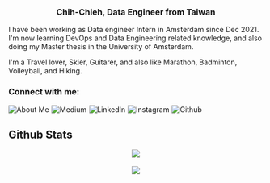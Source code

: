 ### <div align="center">Chih-Chieh, Data Engineer from Taiwan</div>

I have been working as Data engineer Intern in Amsterdam since Dec 2021. I'm now learning DevOps and Data Engineering related knowledge, and also doing my Master thesis in the University of Amsterdam.

I'm a Travel lover, Skier, Guitarer, and also like Marathon, Badminton, Volleyball, and Hiking.

### Connect with me:

[<img align="left" alt="About Me" style="margin-right: 5px;" src="https://img.shields.io/badge/website-000000?style=for-the-badge&logo=About.me&logoColor=white" />][website] 
[<img align="left" alt="Medium" style="margin-right: 5px; " src="https://img.shields.io/badge/Medium-12100E?style=for-the-badge&logo=medium&logoColor=white" />][medium]
[<img align="left" alt="LinkedIn" style="margin-right: 5px;" src="https://img.shields.io/badge/LinkedIn-0077B5?style=for-the-badge&logo=linkedin&logoColor=white" />][linkedin]
[<img align="left" alt="Instagram" style="margin-right: 5px;" src="https://img.shields.io/badge/Instagram-E4405F?style=for-the-badge&logo=instagram&logoColor=white" />][instagram]
[<img align="left" alt="Github" style="margin-right: 5px;" src="https://img.shields.io/badge/GitHub-100000?style=for-the-badge&logo=github&logoColor=white" />][github]

[website]: https://chihchiehlin.com
[instagram]: https://www.instagram.com/7chieh
[linkedin]: https://www.linkedin.com/in/chihchiehlin
[medium]: https://linjaak.medium.com
[github]: https://github.com/ChJL

</br>

## Github Stats
<div align="center"><img src="https://github-readme-stats.vercel.app/api/top-langs/?username=ChJL&hide_border=true&layout=compact&langs_count=10" align="center" /></div>  

<br/> 

<div align="center">
<img src="https://komarev.com/ghpvc/?username=ChJL&&style=flat-square" align="center" />
</div>  
  

<!--
**ChJL/ChJL** is a ✨ _special_ ✨ repository because its `README.md` (this file) appears on your GitHub profile.

Here are some ideas to get you started:

- 🔭 I’m currently working on ...
- 🌱 I’m currently learning ...
- 👯 I’m looking to collaborate on ...
- 🤔 I’m looking for help with ...
- 💬 Ask me about ...
- 📫 How to reach me: ...
- 😄 Pronouns: ...
- ⚡ Fun fact: ...
-->
